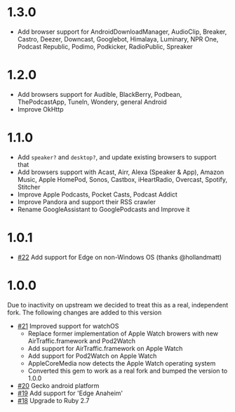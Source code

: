 # 1.3.0
* Add browser support for AndroidDownloadManager, AudioClip, Breaker, Castro, Deezer, Downcast, Googlebot, Himalaya, Luminary, NPR One, Podcast Republic, Podimo, Podkicker, RadioPublic, Spreaker

# 1.2.0
* Add browsers support for Audible, BlackBerry, Podbean, ThePodcastApp, TuneIn, Wondery, general Android
* Improve OkHttp

# 1.1.0

* Add `speaker?` and `desktop?`, and update existing browsers to support that
* Add browsers support with Acast, Airr, Alexa (Speaker & App), Amazon Music, Apple HomePod, Sonos, Castbox, iHeartRadio, Overcast, Spotify, Stitcher
* Improve Apple Podcasts, Pocket Casts, Podcast Addict
* Improve Pandora and support their RSS crawler
* Rename GoogleAssistant to GooglePodcasts and Improve it

# 1.0.1

* [#22](https://github.com/art19/useragent/pull/22) Add support for Edge on non-Windows OS (thanks @hollandmatt)

# 1.0.0

Due to inactivity on upstream we decided to treat this as a real, independent fork. The following changes are added to this version

* [#21](https://github.com/art19/useragent/pull/21) Improved support for watchOS
  * Replace former implementation of Apple Watch browers with new AirTraffic.framework and Pod2Watch
  * Add support for AirTraffic.framework on Apple Watch
  * Add support for Pod2Watch on Apple Watch
  * AppleCoreMedia now detects the Apple Watch operating system
  * Converted this gem to work as a real fork and bumped the version to 1.0.0
* [#20](https://github.com/art19/useragent/pull/20) Gecko android platform
* [#19](https://github.com/art19/useragent/pull/19) Add support for 'Edge Anaheim'
* [#18](https://github.com/art19/useragent/pull/18) Upgrade to Ruby 2.7
